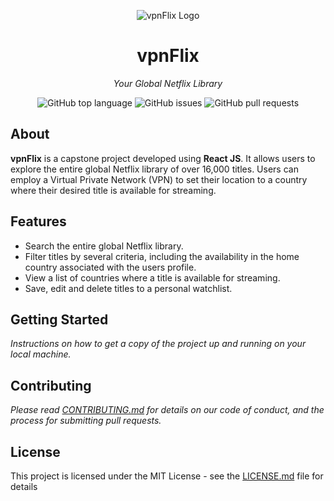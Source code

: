 <div align="center">

![vpnFlix Logo](path-to-your-logo.png)  <!-- Replace 'path-to-your-logo.png' with the path to your project's logo -->

# vpnFlix

_Your Global Netflix Library_

![GitHub top language](https://img.shields.io/github/languages/top/username/repo?style=flat-square)  <!-- Replace 'username' and 'repo' with your GitHub username and repository name respectively -->
![GitHub issues](https://img.shields.io/github/issues/username/repo?style=flat-square)  <!-- Replace 'username' and 'repo' with your GitHub username and repository name respectively -->
![GitHub pull requests](https://img.shields.io/github/issues-pr/username/repo?style=flat-square)  <!-- Replace 'username' and 'repo' with your GitHub username and repository name respectively -->

</div>

## About

**vpnFlix** is a capstone project developed using **React JS**. It allows users to explore the entire global Netflix library of over 16,000 titles. Users can employ a Virtual Private Network (VPN) to set their location to a country where their desired title is available for streaming.

## Features

- Search the entire global Netflix library.
- Filter titles by several criteria, including the availability in the home country associated with the users profile.
- View a list of countries where a title is available for streaming.
- Save, edit and delete titles to a personal watchlist.

## Getting Started

_Instructions on how to get a copy of the project up and running on your local machine._

## Contributing

_Please read [CONTRIBUTING.md](CONTRIBUTING.md) for details on our code of conduct, and the process for submitting pull requests._

## License

This project is licensed under the MIT License - see the [LICENSE.md](LICENSE.md) file for details
